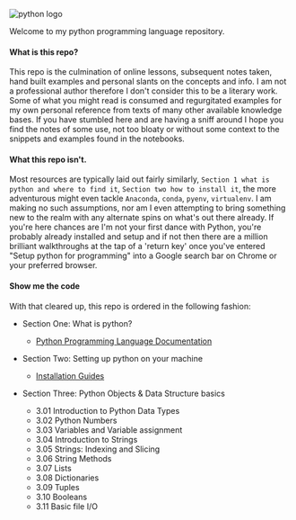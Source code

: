 
![python logo](https://www.python.org/static/community_logos/python-logo-inkscape.svg)

Welcome to my python programming language repository. 

#### What is this repo? 
This repo is the culmination of online lessons, subsequent notes taken, hand built examples and personal slants on the concepts and info. I am not a professional author therefore I don't consider this to be a literary work. Some of what you might read is consumed and regurgitated examples for my own personal reference from texts of many other available knowledge bases. If you have stumbled here and are having a sniff around I hope you find the notes of some use, not too bloaty or without some context to the snippets and examples found in the notebooks. 

#### What this repo isn't.
Most resources are typically laid out fairly similarly, `Section 1 what is python and where to find it`, `Section two how to install it`, the more adventurous might even tackle `Anaconda`, `conda`, `pyenv`, `virtualenv`. I am making no such assumptions, nor am I even attempting to bring something new to the realm with any alternate spins on what's out there already. If you're here chances are I'm not your first dance with Python, you're probably already installed and setup and if not then there are a million brilliant walkthroughs at the tap of a 'return key' once you've entered "Setup python for programming" into a Google search bar on Chrome or your preferred browser. 

#### Show me the code
With that cleared up, this repo is ordered in the following fashion: 

- Section One: What is python?
    - [Python Programming Language Documentation](https://www.python.org/doc/)

- Section Two: Setting up python on your machine
    - [Installation Guides](https://realpython.com/installing-python/)

- Section Three: Python Objects & Data Structure basics
    - 3.01 Introduction to Python Data Types
    - 3.02 Python Numbers
    - 3.03 Variables and Variable assignment
    - 3.04 Introduction to Strings
    - 3.05 Strings: Indexing and Slicing
    - 3.06 String Methods
    - 3.07 Lists
    - 3.08 Dictionaries
    - 3.09 Tuples
    - 3.10 Booleans
    - 3.11 Basic file I/O